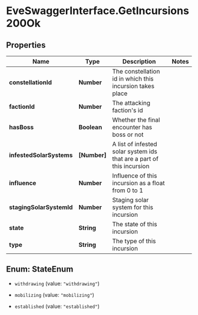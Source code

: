 # EveSwaggerInterface.GetIncursions200Ok

## Properties
Name | Type | Description | Notes
------------ | ------------- | ------------- | -------------
**constellationId** | **Number** | The constellation id in which this incursion takes place | 
**factionId** | **Number** | The attacking faction's id | 
**hasBoss** | **Boolean** | Whether the final encounter has boss or not | 
**infestedSolarSystems** | **[Number]** | A list of infested solar system ids that are a part of this incursion | 
**influence** | **Number** | Influence of this incursion as a float from 0 to 1 | 
**stagingSolarSystemId** | **Number** | Staging solar system for this incursion | 
**state** | **String** | The state of this incursion | 
**type** | **String** | The type of this incursion | 


<a name="StateEnum"></a>
## Enum: StateEnum


* `withdrawing` (value: `"withdrawing"`)

* `mobilizing` (value: `"mobilizing"`)

* `established` (value: `"established"`)




